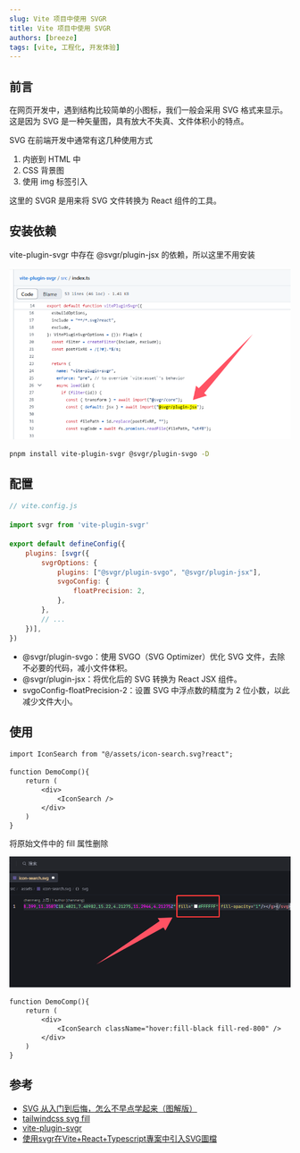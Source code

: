 ```yaml
---
slug: Vite 项目中使用 SVGR
title: Vite 项目中使用 SVGR
authors: [breeze]
tags: [vite, 工程化, 开发体验]
---
```


## 前言
在网页开发中，遇到结构比较简单的小图标，我们一般会采用 SVG 格式来显示。这是因为 SVG 是一种矢量图，具有放大不失真、文件体积小的特点。

<!-- truncate -->

SVG 在前端开发中通常有这几种使用方式
1. 内嵌到 HTML 中
2. CSS 背景图
3. 使用 img 标签引入

这里的 SVGR 是用来将 SVG 文件转换为 React 组件的工具。

## 安装依赖
vite-plugin-svgr 中存在 @svgr/plugin-jsx 的依赖，所以这里不用安装

![@svgr/plugin-jsx](./image-1.png)

```bash
pnpm install vite-plugin-svgr @svgr/plugin-svgo -D
```
## 配置
```js
// vite.config.js

import svgr from 'vite-plugin-svgr'

export default defineConfig({
    plugins: [svgr({
        svgrOptions: {
            plugins: ["@svgr/plugin-svgo", "@svgr/plugin-jsx"],
            svgoConfig: {
                floatPrecision: 2,
            },
        },
        // ...
    })],
})
```

- @svgr/plugin-svgo：使用 SVGO（SVG Optimizer）优化 SVG 文件，去除不必要的代码，减小文件体积。
- @svgr/plugin-jsx：将优化后的 SVG 转换为 React JSX 组件。
- svgoConfig-floatPrecision-2：设置 SVG 中浮点数的精度为 2 位小数，以此减少文件大小。

## 使用
```tsx
import IconSearch from "@/assets/icon-search.svg?react";

function DemoComp(){
    return (
        <div>
            <IconSearch />
        </div>
    )
}
```

将原始文件中的 fill 属性删除

![删除fill属性](./image-2.png)

```tsx
function DemoComp(){
    return (
        <div>
            <IconSearch className="hover:fill-black fill-red-800" />
        </div>
    )
}
```

## 参考
- [SVG 从入门到后悔，怎么不早点学起来（图解版）](https://mp.weixin.qq.com/s/EDbRujFqpIXy4VyP1XH2lw)
- [tailwindcss svg fill](https://tailwindcss.com/docs/fill)
- [vite-plugin-svgr](https://github.com/pd4d10/vite-plugin-svgr)
- [使用svgr在Vite+React+Typescript專案中引入SVG圖檔](https://medium.com/@lisalisa12332180/%E4%BD%BF%E7%94%A8svgr%E5%9C%A8vite-react-typescript%E5%B0%88%E6%A1%88%E4%B8%AD%E5%BC%95%E5%85%A5svg%E5%9C%96%E6%AA%94-9634c2362dc6)